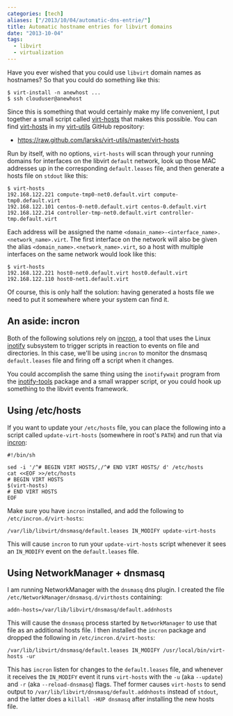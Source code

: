 ```yaml
---
categories: [tech]
aliases: ["/2013/10/04/automatic-dns-entrie/"]
title: Automatic hostname entries for libvirt domains
date: "2013-10-04"
tags:
  - libvirt
  - virtualization
---
```


Have you ever wished that you could use `libvirt` domain names as
hostnames?  So that you could do something like this:

    $ virt-install -n anewhost ...
    $ ssh clouduser@anewhost

Since this is something that would certainly make my life convenient,
I put together a small script called [virt-hosts][] that makes this
possible.  You can find [virt-hosts][] in my [virt-utils][] GitHub
repository:

- https://raw.github.com/larsks/virt-utils/master/virt-hosts

Run by itself, with no options, `virt-hosts` will scan through your
running domains for interfaces on the libvirt `default` network, look
up those MAC addresses up in the corresponding `default.leases` file,
and then generate a hosts file on `stdout` like this:

    $ virt-hosts
    192.168.122.221	compute-tmp0-net0.default.virt compute-tmp0.default.virt
    192.168.122.101	centos-0-net0.default.virt centos-0.default.virt
    192.168.122.214	controller-tmp-net0.default.virt controller-tmp.default.virt

Each address will be assigned the name
`<domain_name>-<interface_name>.<network_name>.virt`.  The first
interface on the network will also be given the alias
`<domain_name>.<network_name>.virt`, so a host with multiple
interfaces on the same network would look like this:

    $ virt-hosts
    192.168.122.221	host0-net0.default.virt host0.default.virt
    192.168.122.110	host0-net1.default.virt

Of course, this is only half the solution: having generated a hosts
file we need to put it somewhere where your system can find it.

An aside: incron
----------------

Both of the following solutions rely on [incron][], a tool that uses
the Linux [inotify][] subsystem to trigger scripts in reaction to
events on file and directories.  In this case, we'll be using `incron`
to monitor the dnsmasq `default.leases` file and firing off a script
when it changes.

You could accomplish the same thing using the `inotifywait` program
from the [inotify-tools][] package and a small wrapper script, or you
could hook up something to the libvirt events framework.

[inotify]: http://en.wikipedia.org/wiki/Inotify
[inotify-tools]: https://github.com/rvoicilas/inotify-tools/wiki

Using /etc/hosts
----------------

If you want to update your `/etc/hosts` file, you can place the
following into a script called `update-virt-hosts` (somewhere in
root's `PATH`) and run that via [incron][]:

    #!/bin/sh

    sed -i '/^# BEGIN VIRT HOSTS/,/^# END VIRT HOSTS/ d' /etc/hosts
    cat <<EOF >>/etc/hosts
    # BEGIN VIRT HOSTS
    $(virt-hosts)
    # END VIRT HOSTS
    EOF

Make sure you have `incron` installed, and add the following to
`/etc/incron.d/virt-hosts`:

    /var/lib/libvirt/dnsmasq/default.leases IN_MODIFY update-virt-hosts

This will cause `incron` to run your `update-virt-hosts` script
whenever it sees an `IN_MODIFY` event on the `default.leases` file.

[incron]: http://inotify.aiken.cz/?section=incron&page=about&lang=en

Using NetworkManager + dnsmasq
------------------------------

I am running NetworkManager with the `dnsmasq` dns plugin. I created
the file `/etc/NetworkManager/dnsmasq.d/virthosts` containing:

    addn-hosts=/var/lib/libvirt/dnsmasq/default.addnhosts

This will cause the `dnsmasq` process started by `NetworkManager` to
use that file as an additional hosts file.  I then installed the
`incron` package and dropped the following in
`/etc/incron.d/virt-hosts`:

    /var/lib/libvirt/dnsmasq/default.leases IN_MODIFY /usr/local/bin/virt-hosts -ur

This has `incron` listen for changes to the `default.leases` file, and
whenever it receives the `IN_MODIFY` event it runs `virt-hosts` with
the `-u` (aka `--update`) and `-r` (aka `--reload-dnsmasq`) flags.
Thef former causes `virt-hosts` to send output to
`/var/lib/libvirt/dnsmasq/default.addnhosts` instead of `stdout`, and
the latter does a `killall -HUP dnsmasq` after installing the new
hosts file.

[virt-hosts]: https://raw.github.com/larsks/virt-utils/master/virt-hosts
[virt-utils]: https://raw.github.com/larsks/virt-utils/

